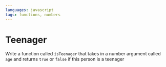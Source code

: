 ```yaml
---
languages: javascript
tags: functions, numbers
---
```


# Teenager

Write a function called `isTeenager` that takes in a number argument called `age` and returns `true` or `false` if this person is a teenager
